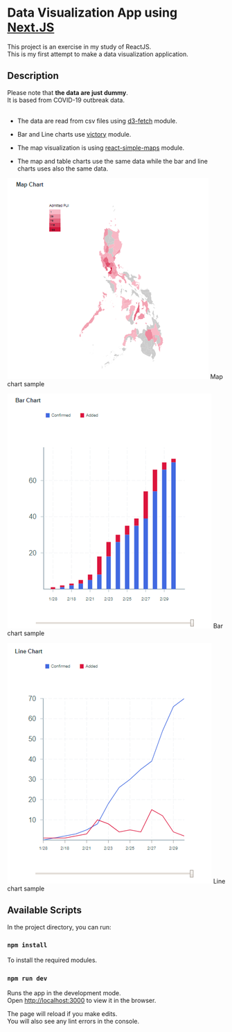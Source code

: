 # Data Visualization App using [Next.JS](https://nextjs.org/)

This project is an exercise in my study of ReactJS.<br>
This is my first attempt to make a data visualization application.

## Description

Please note that **the data are just dummy**.<br>
It is based from COVID-19 outbreak data.<br><br>

* The data are read from csv files using [d3-fetch](https://github.com/d3/d3-fetch) module.

* Bar and Line charts use [victory](https://formidable.com/open-source/victory/docs/) module.

* The map visualization is using [react-simple-maps](https://www.react-simple-maps.io/) module.

* The map and table charts use the same data while the bar and line charts uses also the same data.

![Map Chart](docs/map.png)
Map chart sample

![Bar Chart](docs/bar.png)
Bar chart sample

![Line Chart](docs/line.png)
Line chart sample

## Available Scripts

In the project directory, you can run:

### `npm install`

To install the required modules.

### `npm run dev`

Runs the app in the development mode.<br>
Open [http://localhost:3000](http://localhost:3000) to view it in the browser.

The page will reload if you make edits.<br>
You will also see any lint errors in the console.

